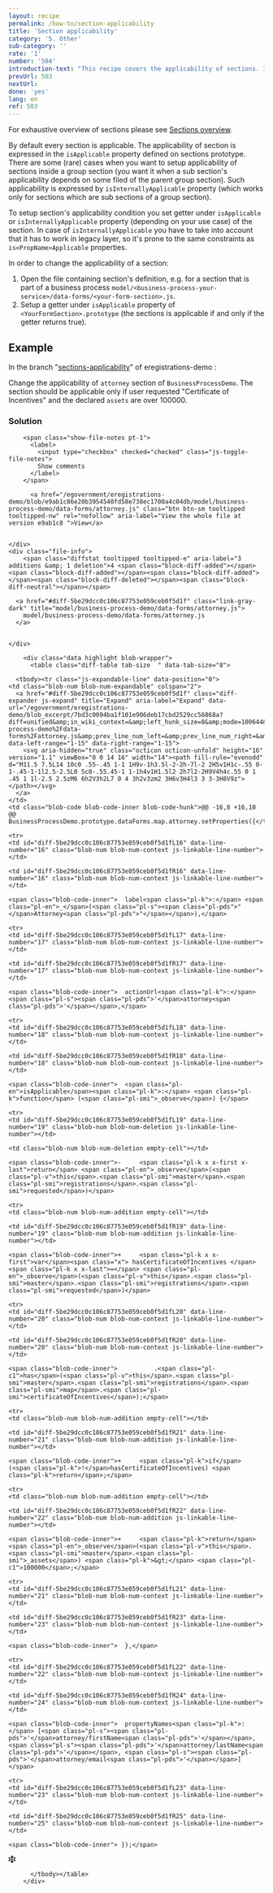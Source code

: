```yaml
---
layout: recipe
permalink: /how-to/section-applicability
title: 'Section applicability'
category: '5. Other'
sub-category: ''
rate: '1'
number: '504'
introduction-text: "This recipe covers the applicability of sections. It's about conditions which rule the section's visibility (both in terms of views as well as the validation flow).""
prevUrl: 503
nextUrl:
done: 'yes'
lang: en
ref: 503
---
```


For exhaustive overview of sections please see [Sections overview](/framework/sections/).

By default every section is applicable. The applicability of section is expressed in the `isApplicable` property defined on sections prototype.
There are some (rare) cases when you want to setup applicability of sections inside a group section (you want it when a sub section's applicability depends on some filed of the parent group section). Such applicability is expressed by `isInternallyApplicable` property (which works only for sections which are sub sections of a group section).

To setup section's applicability condition you set getter under `isApplicable` or `isInternallyApplicable` property (depending on your use case) of the section. In case of `isInternallyApplicable` you have to take into account that it has to work in legacy layer, so it's prone to the same constraints as `is<PropName>Applicable` properties.

In order to change the applicability of a section:

1. Open the file containing section's definition, e.g. for a section that is part of a business process `model/<business-process-your-service>/data-forms/<your-form-section>.js`.
2. Setup a getter under `isApplicable` property of `<YourFormSection>.prototype` (the sections is applicable if and only if the getter returns true).

## Example

In the branch "[sections-applicability](https://github.com/egovernment/eregistrations-demo/tree/sections-applicability)" of eregistrations-demo :

Change the applicability of `attorney` section of `BusinessProcessDemo`. The section should be applicable only if user requested "Certificate of Incentives" and the declared `assets` are over 100000.

### Solution

<div id="files" class="diff-view " onclick="window.open('https://github.com/egovernment/eregistrations-demo/compare/sections-applicability...sections-applicability-solution#files')" >

  <div class="js-diff-progressive-container">

<a name="diff-5be29dcc0c106c87753e059ceb0f5d1f"></a>
<div id="diff-0" class="file js-file js-details-container





              show-inline-notes
           ">
  <div class="file-header" data-path="model/business-process-demo/data-forms/attorney.js" data-short-path="5be29dc" data-anchor="diff-5be29dcc0c106c87753e059ceb0f5d1f">
    <div class="file-actions">

        <span class="show-file-notes pt-1">
          <label>
            <input type="checkbox" checked="checked" class="js-toggle-file-notes">
            Show comments
          </label>
        </span>

          <a href="/egovernment/eregistrations-demo/blob/e9ab1c86e20b3954540fd58e738ec1700a4c04db/model/business-process-demo/data-forms/attorney.js" class="btn btn-sm tooltipped tooltipped-nw" rel="nofollow" aria-label="View the whole file at version e9ab1c8 ">View</a>


    </div>
    <div class="file-info">
        <span class="diffstat tooltipped tooltipped-e" aria-label="3 additions &amp; 1 deletion">4 <span class="block-diff-added"></span><span class="block-diff-added"></span><span class="block-diff-added"></span><span class="block-diff-deleted"></span><span class="block-diff-neutral"></span></span>

      <a href="#diff-5be29dcc0c106c87753e059ceb0f5d1f" class="link-gray-dark" title="model/business-process-demo/data-forms/attorney.js">
        model/business-process-demo/data-forms/attorney.js
      </a>


    </div>
  </div>
  <div class="js-file-content">

        <div class="data highlight blob-wrapper">
          <table class="diff-table tab-size  " data-tab-size="8">

      <tbody><tr class="js-expandable-line" data-position="0">
    <td class="blob-num blob-num-expandable" colspan="2">
      <a href="#diff-5be29dcc0c106c87753e059ceb0f5d1f" class="diff-expander js-expand" title="Expand" aria-label="Expand" data-url="/egovernment/eregistrations-demo/blob_excerpt/7bd3c0094ba1f101e906deb17cbd2529cc56868a?diff=unified&amp;in_wiki_context=&amp;left_hunk_size=8&amp;mode=100644&amp;next_line_num_left=16&amp;next_line_num_right=16&amp;path=model%2Fbusiness-process-demo%2Fdata-forms%2Fattorney.js&amp;prev_line_num_left=&amp;prev_line_num_right=&amp;right_hunk_size=10" data-left-range="1-15" data-right-range="1-15">
        <svg aria-hidden="true" class="octicon octicon-unfold" height="16" version="1.1" viewBox="0 0 14 16" width="14"><path fill-rule="evenodd" d="M11.5 7.5L14 10c0 .55-.45 1-1 1H9v-1h3.5l-2-2h-7l-2 2H5v1H1c-.55 0-1-.45-1-1l2.5-2.5L0 5c0-.55.45-1 1-1h4v1H1.5l2 2h7l2-2H9V4h4c.55 0 1 .45 1 1l-2.5 2.5zM6 6h2V3h2L7 0 4 3h2v3zm2 3H6v3H4l3 3 3-3H8V9z"></path></svg>
      </a>
    </td>
    <td class="blob-code blob-code-inner blob-code-hunk">@@ -16,8 +16,10 @@ BusinessProcessDemo.prototype.dataForms.map.attorney.setProperties({</td>
  </tr>

    <tr>
    <td id="diff-5be29dcc0c106c87753e059ceb0f5d1fL16" data-line-number="16" class="blob-num blob-num-context js-linkable-line-number"></td>

    <td id="diff-5be29dcc0c106c87753e059ceb0f5d1fR16" data-line-number="16" class="blob-num blob-num-context js-linkable-line-number"></td>

  <td class="blob-code blob-code-context">

    <span class="blob-code-inner"> 	label<span class="pl-k">:</span> <span class="pl-en">_</span>(<span class="pl-s"><span class="pl-pds">"</span>Attorney<span class="pl-pds">"</span></span>),</span>

  </td>
</tr>


    <tr>
    <td id="diff-5be29dcc0c106c87753e059ceb0f5d1fL17" data-line-number="17" class="blob-num blob-num-context js-linkable-line-number"></td>

    <td id="diff-5be29dcc0c106c87753e059ceb0f5d1fR17" data-line-number="17" class="blob-num blob-num-context js-linkable-line-number"></td>

  <td class="blob-code blob-code-context">

    <span class="blob-code-inner"> 	actionUrl<span class="pl-k">:</span> <span class="pl-s"><span class="pl-pds">'</span>attorney<span class="pl-pds">'</span></span>,</span>

  </td>
</tr>


    <tr>
    <td id="diff-5be29dcc0c106c87753e059ceb0f5d1fL18" data-line-number="18" class="blob-num blob-num-context js-linkable-line-number"></td>

    <td id="diff-5be29dcc0c106c87753e059ceb0f5d1fR18" data-line-number="18" class="blob-num blob-num-context js-linkable-line-number"></td>

  <td class="blob-code blob-code-context">

    <span class="blob-code-inner"> 	<span class="pl-en">isApplicable</span><span class="pl-k">:</span> <span class="pl-k">function</span> (<span class="pl-smi">_observe</span>) {</span>

  </td>
</tr>


    <tr>
    <td id="diff-5be29dcc0c106c87753e059ceb0f5d1fL19" data-line-number="19" class="blob-num blob-num-deletion js-linkable-line-number"></td>

    <td class="blob-num blob-num-deletion empty-cell"></td>

  <td class="blob-code blob-code-deletion">

    <span class="blob-code-inner">-		<span class="pl-k x x-first x-last">return</span> <span class="pl-en">_observe</span>(<span class="pl-v">this</span>.<span class="pl-smi">master</span>.<span class="pl-smi">registrations</span>.<span class="pl-smi">requested</span>)</span>

  </td>
</tr>


    <tr>
    <td class="blob-num blob-num-addition empty-cell"></td>

    <td id="diff-5be29dcc0c106c87753e059ceb0f5d1fR19" data-line-number="19" class="blob-num blob-num-addition js-linkable-line-number"></td>

  <td class="blob-code blob-code-addition">

    <span class="blob-code-inner">+		<span class="pl-k x x-first">var</span><span class="x"> hasCertificateOfIncentives </span><span class="pl-k x x-last">=</span> <span class="pl-en">_observe</span>(<span class="pl-v">this</span>.<span class="pl-smi">master</span>.<span class="pl-smi">registrations</span>.<span class="pl-smi">requested</span>)</span>

  </td>
</tr>


    <tr>
    <td id="diff-5be29dcc0c106c87753e059ceb0f5d1fL20" data-line-number="20" class="blob-num blob-num-context js-linkable-line-number"></td>

    <td id="diff-5be29dcc0c106c87753e059ceb0f5d1fR20" data-line-number="20" class="blob-num blob-num-context js-linkable-line-number"></td>

  <td class="blob-code blob-code-context">

    <span class="blob-code-inner"> 			.<span class="pl-c1">has</span>(<span class="pl-v">this</span>.<span class="pl-smi">master</span>.<span class="pl-smi">registrations</span>.<span class="pl-smi">map</span>.<span class="pl-smi">certificateOfIncentives</span>);</span>

  </td>
</tr>


    <tr>
    <td class="blob-num blob-num-addition empty-cell"></td>

    <td id="diff-5be29dcc0c106c87753e059ceb0f5d1fR21" data-line-number="21" class="blob-num blob-num-addition js-linkable-line-number"></td>

  <td class="blob-code blob-code-addition">

    <span class="blob-code-inner">+		<span class="pl-k">if</span> (<span class="pl-k">!</span>hasCertificateOfIncentives) <span class="pl-k">return</span>;</span>

  </td>
</tr>


    <tr>
    <td class="blob-num blob-num-addition empty-cell"></td>

    <td id="diff-5be29dcc0c106c87753e059ceb0f5d1fR22" data-line-number="22" class="blob-num blob-num-addition js-linkable-line-number"></td>

  <td class="blob-code blob-code-addition">

    <span class="blob-code-inner">+		<span class="pl-k">return</span> <span class="pl-en">_observe</span>(<span class="pl-v">this</span>.<span class="pl-smi">master</span>.<span class="pl-smi">_assets</span>) <span class="pl-k">&gt;</span> <span class="pl-c1">100000</span>;</span>

  </td>
</tr>


    <tr>
    <td id="diff-5be29dcc0c106c87753e059ceb0f5d1fL21" data-line-number="21" class="blob-num blob-num-context js-linkable-line-number"></td>

    <td id="diff-5be29dcc0c106c87753e059ceb0f5d1fR23" data-line-number="23" class="blob-num blob-num-context js-linkable-line-number"></td>

  <td class="blob-code blob-code-context">

    <span class="blob-code-inner"> 	},</span>

  </td>
</tr>


    <tr>
    <td id="diff-5be29dcc0c106c87753e059ceb0f5d1fL22" data-line-number="22" class="blob-num blob-num-context js-linkable-line-number"></td>

    <td id="diff-5be29dcc0c106c87753e059ceb0f5d1fR24" data-line-number="24" class="blob-num blob-num-context js-linkable-line-number"></td>

  <td class="blob-code blob-code-context">

    <span class="blob-code-inner"> 	propertyNames<span class="pl-k">:</span> [<span class="pl-s"><span class="pl-pds">'</span>attorney/firstName<span class="pl-pds">'</span></span>, <span class="pl-s"><span class="pl-pds">'</span>attorney/lastName<span class="pl-pds">'</span></span>, <span class="pl-s"><span class="pl-pds">'</span>attorney/email<span class="pl-pds">'</span></span>]</span>

  </td>
</tr>


    <tr>
    <td id="diff-5be29dcc0c106c87753e059ceb0f5d1fL23" data-line-number="23" class="blob-num blob-num-context js-linkable-line-number"></td>

    <td id="diff-5be29dcc0c106c87753e059ceb0f5d1fR25" data-line-number="25" class="blob-num blob-num-context js-linkable-line-number"></td>

  <td class="blob-code blob-code-context">

    <span class="blob-code-inner"> });</span>

  </td>
</tr>


  <tr class="js-expandable-line">
   <td class="blob-num blob-num-expandable" colspan="2">
     <a href="#diff-5be29dcc0c106c87753e059ceb0f5d1f" class="diff-expander js-expand" title="Expand" aria-label="Expand" data-url="/egovernment/eregistrations-demo/blob_excerpt/7bd3c0094ba1f101e906deb17cbd2529cc56868a?diff=unified&amp;in_wiki_context=&amp;mode=100644&amp;path=model%2Fbusiness-process-demo%2Fdata-forms%2Fattorney.js&amp;prev_line_num_left=23&amp;prev_line_num_right=25" data-left-range="24-27" data-right-range="26-27">
       <svg aria-hidden="true" class="octicon octicon-unfold" height="16" version="1.1" viewBox="0 0 14 16" width="14"><path fill-rule="evenodd" d="M11.5 7.5L14 10c0 .55-.45 1-1 1H9v-1h3.5l-2-2h-7l-2 2H5v1H1c-.55 0-1-.45-1-1l2.5-2.5L0 5c0-.55.45-1 1-1h4v1H1.5l2 2h7l2-2H9V4h4c.55 0 1 .45 1 1l-2.5 2.5zM6 6h2V3h2L7 0 4 3h2v3zm2 3H6v3H4l3 3 3-3H8V9z"></path></svg>
     </a>
   </td>
   <td class="blob-code blob-code-expandable"></td>
  </tr>

          </tbody></table>
        </div>

  </div>
</div>

  </div>

</div>
